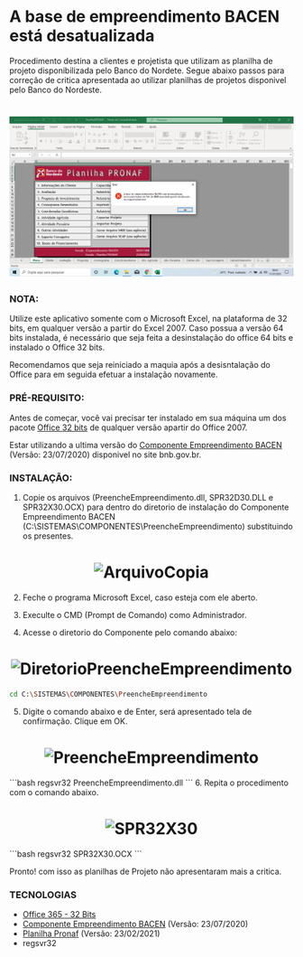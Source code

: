 # A base de empreendimento BACEN está desatualizada

Procedimento destina a clientes e projetista que utilizam as planilha de projeto disponibilizada pelo Banco do Nordete. Segue abaixo passos 
para correção de critica apresentada ao utilizar planilhas de projetos disponivel pelo Banco do Nordeste.

<h1 align="center">
  <img alt="CriticaBacen" title="#CriticaBacen" src="./img/Critica.png" />
</h1>

### NOTA: 
Utilize este aplicativo somente com o Microsoft Excel, na plataforma de 32 bits, em qualquer versão a partir do Excel 2007. 
Caso possua a versão 64 bits instalada, é necessário que seja feita a desinstalação do office 64 bits e instalado o Office 32 bits.

Recomendamos que seja reiniciado a maquia após a desisntalação do Office para em seguida efetuar a instalação novamente.

### PRÉ-REQUISITO:
Antes de começar, você vai precisar ter instalado em sua máquina um dos pacote [Office 32 bits](https://www.microsoft.com/pt-br/microsoft-365/microsoft-office) de qualquer versão apartir do Office 2007.

Estar utilizando a ultima versão do [Componente Empreendimento BACEN](https://www.bnb.gov.br/aplicativos-para-elaboracao-de-propostas) (Versão: 23/07/2020) disponivel no site bnb.gov.br.

### INSTALAÇÃO:
1. Copie os arquivos (PreencheEmpreendimento.dll, SPR32D30.DLL e SPR32X30.OCX) para dentro do diretorio de instalação do 
Componente Empreendimento BACEN (C:\SISTEMAS\COMPONENTES\PreencheEmpreendimento) substituindo os presentes.
<h1 align="center">
  <img alt="ArquivoCopia" title="#ArquivoCopia" src="./img/ArquivoCopia.png" />
</h1>

2. Feche o programa Microsoft Excel, caso esteja com ele aberto.

3. Execulte o CMD (Prompt de Comando) como Administrador.

4. Acesse o diretorio do Componente pelo comando abaixo:

<h1 align="center">
  <img alt="DiretorioPreencheEmpreendimento" title="#DiretorioPreencheEmpreendimento" src="./img/ArquivoCopia.png" />
</h1>

```bash
cd C:\SISTEMAS\COMPONENTES\PreencheEmpreendimento
```

5. Digite o comando abaixo e de Enter, será apresentado tela de confirmação. Clique em OK.

<h1 align="center">
  <img alt="PreencheEmpreendimento" title="#PreencheEmpreendimento" src="./img/ArquivoCopia.png" />
</h1>
```bash
regsvr32 PreencheEmpreendimento.dll
```
6. Repita o procedimento com o comando abaixo.
<h1 align="center">
  <img alt="SPR32X30" title="#SPR32X30" src="./img/ArquivoCopia.png" />
</h1>
```bash
regsvr32 SPR32X30.OCX
```

Pronto! com isso as planilhas de Projeto não apresentaram mais a critica.

### TECNOLOGIAS

- [Office 365 - 32 Bits](https://www.microsoft.com/pt-br/microsoft-365/microsoft-office)
- [Componente Empreendimento BACEN](https://www.bnb.gov.br/aplicativos-para-elaboracao-de-propostas) (Versão: 23/07/2020)
- [Planilha Pronaf](https://www.bnb.gov.br/aplicativos-para-elaboracao-de-propostas) (Versão: 23/02/2021)
- regsvr32




